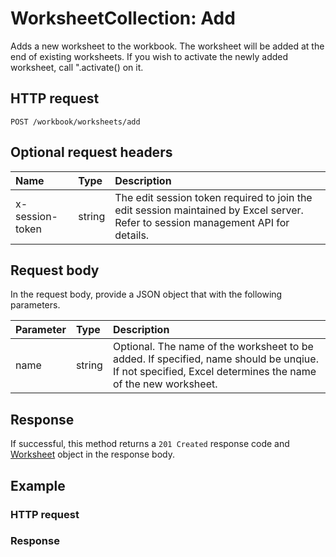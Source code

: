# WorksheetCollection: Add

Adds a new worksheet to the workbook. The worksheet will be added at the end of existing worksheets. If you wish to activate the newly added worksheet, call ".activate() on it.
## HTTP request
```http
POST /workbook/worksheets/add
```
## Optional request headers
| Name       | Type | Description|
|:-----------|:------|:----------|
| x-session-token   | string  | The edit session token required to join the edit session maintained by Excel server. Refer to session management API for details.|

## Request body
In the request body, provide a JSON object that with the following parameters.

| Parameter	   | Type	|Description|
|:---------------|:--------|:-----------|
|name|string|Optional. The name of the worksheet to be added. If specified, name should be unqiue. If not specified, Excel determines the name of the new worksheet.|

## Response
If successful, this method returns a `201 Created` response code and [Worksheet](../resources/worksheet.md) object in the response body.
## Example
### HTTP request
### Response
